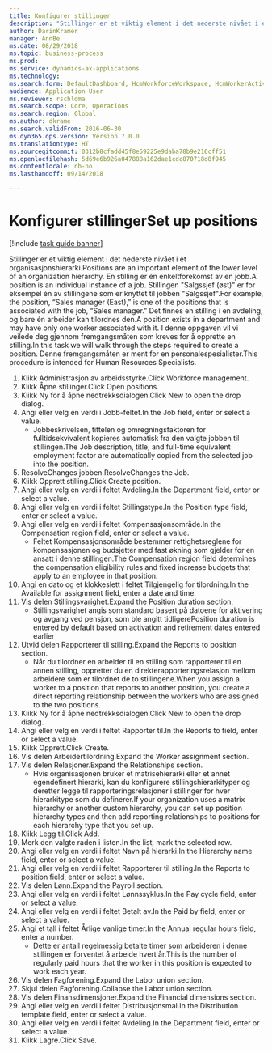 ```yaml
--- 
title: Konfigurer stillinger
description: "Stillinger er et viktig element i det nederste nivået i et organisasjonshierarki."
author: DarinKramer
manager: AnnBe
ms.date: 08/29/2018
ms.topic: business-process
ms.prod: 
ms.service: dynamics-ax-applications
ms.technology: 
ms.search.form: DefaultDashboard, HcmWorkforceWorkspace, HcmWorkerActivityChart, HcmAllWorkersListPart, HcmPosition, HcmPositionNewPosition, HcmJobLookup, HcmPositionReportsToDialog, HcmPositionLookup, FinancialDimensionDefaultTemplatesLookup, DimensionLookup
audience: Application User
ms.reviewer: rschloma
ms.search.scope: Core, Operations
ms.search.region: Global
ms.author: dkrame
ms.search.validFrom: 2016-06-30
ms.dyn365.ops.version: Version 7.0.0
ms.translationtype: HT
ms.sourcegitcommit: 0312b8cfadd45f8e59225e9daba78b9e216cff51
ms.openlocfilehash: 5d69e6b926a047888a162dae1cdc870718d8f945
ms.contentlocale: nb-no
ms.lasthandoff: 09/14/2018

---
```

# <a name="set-up-positions"></a><span data-ttu-id="f2159-103">Konfigurer stillinger</span><span class="sxs-lookup"><span data-stu-id="f2159-103">Set up positions</span></span>

[!include [task guide banner](../../includes/task-guide-banner.md)]

<span data-ttu-id="f2159-104">Stillinger er et viktig element i det nederste nivået i et organisasjonshierarki.</span><span class="sxs-lookup"><span data-stu-id="f2159-104">Positions are an important element of the lower level of an organization hierarchy.</span></span> <span data-ttu-id="f2159-105">En stilling er én enkeltforekomst av en jobb.</span><span class="sxs-lookup"><span data-stu-id="f2159-105">A position is an individual instance of a job.</span></span> <span data-ttu-id="f2159-106">Stillingen "Salgssjef (øst)" er for eksempel én av stillingene som er knyttet til jobben "Salgssjef".</span><span class="sxs-lookup"><span data-stu-id="f2159-106">For example, the position, “Sales manager (East),” is one of the positions that is associated with the job, “Sales manager.”</span></span> <span data-ttu-id="f2159-107">Det finnes en stilling i en avdeling, og bare én arbeider kan tilordnes den.</span><span class="sxs-lookup"><span data-stu-id="f2159-107">A position exists in a department and may have only one worker associated with it.</span></span> <span data-ttu-id="f2159-108">I denne oppgaven vil vi veilede deg gjennom fremgangsmåten som kreves for å opprette en stilling.</span><span class="sxs-lookup"><span data-stu-id="f2159-108">In this task we will walk through the steps required to create a position.</span></span> <span data-ttu-id="f2159-109">Denne fremgangsmåten er ment for en personalespesialister.</span><span class="sxs-lookup"><span data-stu-id="f2159-109">This procedure is intended for Human Resources Specialists.</span></span>

1. <span data-ttu-id="f2159-110">Klikk Administrasjon av arbeidsstyrke.</span><span class="sxs-lookup"><span data-stu-id="f2159-110">Click Workforce management.</span></span>
2. <span data-ttu-id="f2159-111">Klikk Åpne stillinger.</span><span class="sxs-lookup"><span data-stu-id="f2159-111">Click Open positions.</span></span>
3. <span data-ttu-id="f2159-112">Klikk Ny for å åpne nedtrekksdialogen.</span><span class="sxs-lookup"><span data-stu-id="f2159-112">Click New to open the drop dialog.</span></span>
4. <span data-ttu-id="f2159-113">Angi eller velg en verdi i Jobb-feltet.</span><span class="sxs-lookup"><span data-stu-id="f2159-113">In the Job field, enter or select a value.</span></span>
    * <span data-ttu-id="f2159-114">Jobbeskrivelsen, tittelen og omregningsfaktoren for fulltidsekvivalent kopieres automatisk fra den valgte jobben til stillingen.</span><span class="sxs-lookup"><span data-stu-id="f2159-114">The Job description, title, and full-time equivalent employment factor are automatically copied from the selected job into the position.</span></span>  
5. <span data-ttu-id="f2159-115">ResolveChanges jobben.</span><span class="sxs-lookup"><span data-stu-id="f2159-115">ResolveChanges the Job.</span></span>
6. <span data-ttu-id="f2159-116">Klikk Opprett stilling.</span><span class="sxs-lookup"><span data-stu-id="f2159-116">Click Create position.</span></span>
7. <span data-ttu-id="f2159-117">Angi eller velg en verdi i feltet Avdeling.</span><span class="sxs-lookup"><span data-stu-id="f2159-117">In the Department field, enter or select a value.</span></span>
8. <span data-ttu-id="f2159-118">Angi eller velg en verdi i feltet Stillingstype.</span><span class="sxs-lookup"><span data-stu-id="f2159-118">In the Position type field, enter or select a value.</span></span>
9. <span data-ttu-id="f2159-119">Angi eller velg en verdi i feltet Kompensasjonsområde.</span><span class="sxs-lookup"><span data-stu-id="f2159-119">In the Compensation region field, enter or select a value.</span></span>
    * <span data-ttu-id="f2159-120">Feltet Kompensasjonsområde bestemmer rettighetsreglene for kompensasjonen og budsjetter med fast økning som gjelder for en ansatt i denne stillingen.</span><span class="sxs-lookup"><span data-stu-id="f2159-120">The Compensation region field determines the compensation eligibility rules and fixed increase budgets that apply to an employee in that position.</span></span>  
10. <span data-ttu-id="f2159-121">Angi en dato og et klokkeslett i feltet Tilgjengelig for tilordning.</span><span class="sxs-lookup"><span data-stu-id="f2159-121">In the Available for assignment field, enter a date and time.</span></span>
11. <span data-ttu-id="f2159-122">Vis delen Stillingsvarighet.</span><span class="sxs-lookup"><span data-stu-id="f2159-122">Expand the Position duration section.</span></span>
    * <span data-ttu-id="f2159-123">Stillingsvarighet angis som standard basert på datoene for aktivering og avgang ved pensjon, som ble angitt tidligere</span><span class="sxs-lookup"><span data-stu-id="f2159-123">Position duration is entered by default based on activation and retirement dates entered earlier</span></span>  
12. <span data-ttu-id="f2159-124">Utvid delen Rapporterer til stilling.</span><span class="sxs-lookup"><span data-stu-id="f2159-124">Expand the Reports to position section.</span></span>
    * <span data-ttu-id="f2159-125">Når du tilordner en arbeider til en stilling som rapporterer til en annen stilling, oppretter du en direkterapporteringsrelasjon mellom arbeidere som er tilordnet de to stillingene.</span><span class="sxs-lookup"><span data-stu-id="f2159-125">When you assign a worker to a position that reports to another position, you create a direct reporting relationship between the workers who are assigned to the two positions.</span></span>  
13. <span data-ttu-id="f2159-126">Klikk Ny for å åpne nedtrekksdialogen.</span><span class="sxs-lookup"><span data-stu-id="f2159-126">Click New to open the drop dialog.</span></span>
14. <span data-ttu-id="f2159-127">Angi eller velg en verdi i feltet Rapporter til.</span><span class="sxs-lookup"><span data-stu-id="f2159-127">In the Reports to field, enter or select a value.</span></span>
15. <span data-ttu-id="f2159-128">Klikk Opprett.</span><span class="sxs-lookup"><span data-stu-id="f2159-128">Click Create.</span></span>
16. <span data-ttu-id="f2159-129">Vis delen Arbeidertilordning.</span><span class="sxs-lookup"><span data-stu-id="f2159-129">Expand the Worker assignment section.</span></span>
17. <span data-ttu-id="f2159-130">Vis delen Relasjoner.</span><span class="sxs-lookup"><span data-stu-id="f2159-130">Expand the Relationships section.</span></span>
    * <span data-ttu-id="f2159-131">Hvis organisasjonen bruker et matrisehierarki eller et annet egendefinert hierarki, kan du konfigurere stillingshierarkityper og deretter legge til rapporteringsrelasjoner i stillinger for hver hierarkitype som du definerer.</span><span class="sxs-lookup"><span data-stu-id="f2159-131">If your organization uses a matrix hierarchy or another custom hierarchy, you can set up position hierarchy types and then add reporting relationships to positions for each hierarchy type that you set up.</span></span>  
18. <span data-ttu-id="f2159-132">Klikk Legg til.</span><span class="sxs-lookup"><span data-stu-id="f2159-132">Click Add.</span></span>
19. <span data-ttu-id="f2159-133">Merk den valgte raden i listen.</span><span class="sxs-lookup"><span data-stu-id="f2159-133">In the list, mark the selected row.</span></span>
20. <span data-ttu-id="f2159-134">Angi eller velg en verdi i feltet Navn på hierarki.</span><span class="sxs-lookup"><span data-stu-id="f2159-134">In the Hierarchy name field, enter or select a value.</span></span>
21. <span data-ttu-id="f2159-135">Angi eller velg en verdi i feltet Rapporterer til stilling.</span><span class="sxs-lookup"><span data-stu-id="f2159-135">In the Reports to position field, enter or select a value.</span></span>
22. <span data-ttu-id="f2159-136">Vis delen Lønn.</span><span class="sxs-lookup"><span data-stu-id="f2159-136">Expand the Payroll section.</span></span>
23. <span data-ttu-id="f2159-137">Angi eller velg en verdi i feltet Lønnssyklus.</span><span class="sxs-lookup"><span data-stu-id="f2159-137">In the Pay cycle field, enter or select a value.</span></span>
24. <span data-ttu-id="f2159-138">Angi eller velg en verdi i feltet Betalt av.</span><span class="sxs-lookup"><span data-stu-id="f2159-138">In the Paid by field, enter or select a value.</span></span>
25. <span data-ttu-id="f2159-139">Angi et tall i feltet Årlige vanlige timer.</span><span class="sxs-lookup"><span data-stu-id="f2159-139">In the Annual regular hours field, enter a number.</span></span>
    * <span data-ttu-id="f2159-140">Dette er antall regelmessig betalte timer som arbeideren i denne stillingen er forventet å arbeide hvert år.</span><span class="sxs-lookup"><span data-stu-id="f2159-140">This is the number of regularly paid hours that the worker in this position is expected to work each year.</span></span>  
26. <span data-ttu-id="f2159-141">Vis delen Fagforening.</span><span class="sxs-lookup"><span data-stu-id="f2159-141">Expand the Labor union section.</span></span>
27. <span data-ttu-id="f2159-142">Skjul delen Fagforening.</span><span class="sxs-lookup"><span data-stu-id="f2159-142">Collapse the Labor union section.</span></span>
28. <span data-ttu-id="f2159-143">Vis delen Finansdimensjoner.</span><span class="sxs-lookup"><span data-stu-id="f2159-143">Expand the Financial dimensions section.</span></span>
29. <span data-ttu-id="f2159-144">Angi eller velg en verdi i feltet Distribusjonsmal.</span><span class="sxs-lookup"><span data-stu-id="f2159-144">In the Distribution template field, enter or select a value.</span></span>
30. <span data-ttu-id="f2159-145">Angi eller velg en verdi i feltet Avdeling.</span><span class="sxs-lookup"><span data-stu-id="f2159-145">In the Department field, enter or select a value.</span></span>
31. <span data-ttu-id="f2159-146">Klikk Lagre.</span><span class="sxs-lookup"><span data-stu-id="f2159-146">Click Save.</span></span>


